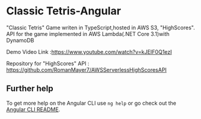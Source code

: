 # Classic Tetris-Angular

"Classic Tetris" Game writen in TypeScript,hosted in AWS S3, "HighScores". API for the game implemented in AWS Lambda(.NET Core 3.1)with DynamoDB

Demo Video Link :https://www.youtube.com/watch?v=kJEIF0Q1ezI

Repository for "HighScores" API :
https://github.com/RomanMayer7/AWSServerlessHighScoresAPI

## Further help

To get more help on the Angular CLI use `ng help` or go check out the [Angular CLI README](https://github.com/angular/angular-cli/blob/master/README.md).

